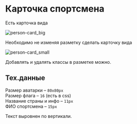 # Карточка спортсмена

Есть карточка вида

![person-card_big](https://github.com/maxvipon/html-tasks/raw/master/person_card_big.png)

Необходимо не изменяя разметку сделать карточку вида

![person-card_small](https://github.com/maxvipon/html-tasks/raw/master/person_card_small.png)

Добавлять и удалять классы в разметке можно.

## Тех.данные

Размер аватарки – `80x80px`  
Размер флага – `16` (есть в css)  
Название страны и инфо – `11px`  
ФИО спортсмена – `15px`

Текст выровнен по вертикали.

